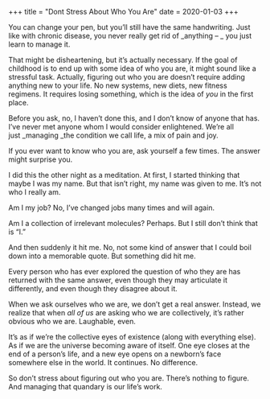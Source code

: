 +++
title = "Dont Stress About Who You Are"
date = 2020-01-03
+++

You can change your pen, but you’ll still have the same handwriting. Just like with chronic disease, you never really get rid of _anything &#8211; _ you just learn to manage it.

That might be disheartening, but it’s actually necessary. If the goal of childhood is to end up with some idea of who you are, it might sound like a stressful task. Actually, figuring out who you are doesn’t require adding anything new to your life. No new systems, new diets, new fitness regimens. It requires losing something, which is the idea of _you_ in the first place.

Before you ask, no, I haven’t done this, and I don’t know of anyone that has. I’ve never met anyone whom I would consider enlightened. We’re all just _managing _the condition we call life, a mix of pain and joy.

If you ever want to know who you are, ask yourself a few times. The answer might surprise you.

I did this the other night as a meditation. At first, I started thinking that maybe I was my name. But that isn’t right, my name was given to me. It’s not who I really am.

Am I my job? No, I’ve changed jobs many times and will again.

Am I a collection of irrelevant molecules? Perhaps. But I still don’t think that is “I.&#8221;

And then suddenly it hit me. No, not some kind of answer that I could boil down into a memorable quote. But something did hit me.

Every person who has ever explored the question of who they are has returned with the same answer, even though they may articulate it differently, and even though they disagree about it.

When we ask ourselves who we are, we don’t get a real answer. Instead, we realize that when _all of us_ are asking who we are collectively, it’s rather obvious who we are. Laughable, even.

It’s as if we’re the collective eyes of existence (along with everything else). As if we are the universe becoming aware of itself. One eye closes at the end of a person’s life, and a new eye opens on a newborn’s face somewhere else in the world. It continues. No difference.

So don’t stress about figuring out who you are. There’s nothing to figure. And managing that quandary is our life’s work.